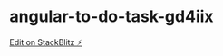 # angular-to-do-task-gd4iix

[Edit on StackBlitz ⚡️](https://stackblitz.com/edit/angular-to-do-task-gd4iix)